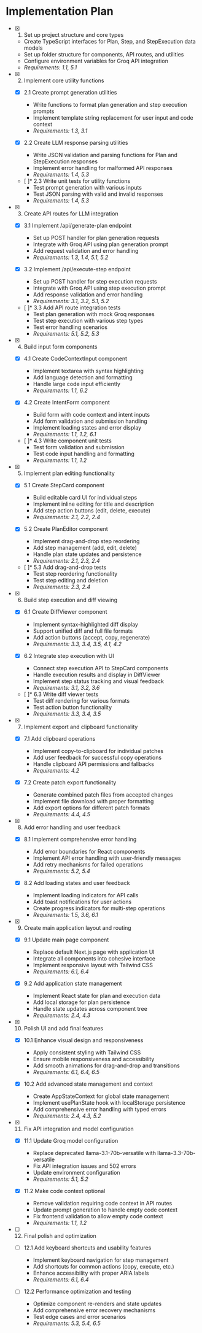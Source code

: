 # Implementation Plan

- [x] 1. Set up project structure and core types

  - Create TypeScript interfaces for Plan, Step, and StepExecution data models
  - Set up folder structure for components, API routes, and utilities
  - Configure environment variables for Groq API integration
  - _Requirements: 1.1, 5.1_

- [x] 2. Implement core utility functions

  - [x] 2.1 Create prompt generation utilities

    - Write functions to format plan generation and step execution prompts
    - Implement template string replacement for user input and code context
    - _Requirements: 1.3, 3.1_

  - [x] 2.2 Create LLM response parsing utilities

    - Write JSON validation and parsing functions for Plan and StepExecution responses
    - Implement error handling for malformed API responses
    - _Requirements: 1.4, 5.3_

  - [ ]\* 2.3 Write unit tests for utility functions
    - Test prompt generation with various inputs
    - Test JSON parsing with valid and invalid responses
    - _Requirements: 1.4, 5.3_

- [x] 3. Create API routes for LLM integration

  - [x] 3.1 Implement /api/generate-plan endpoint

    - Set up POST handler for plan generation requests
    - Integrate with Groq API using plan generation prompt
    - Add request validation and error handling
    - _Requirements: 1.3, 1.4, 5.1, 5.2_

  - [x] 3.2 Implement /api/execute-step endpoint

    - Set up POST handler for step execution requests
    - Integrate with Groq API using step execution prompt
    - Add response validation and error handling
    - _Requirements: 3.1, 3.2, 5.1, 5.2_

  - [ ]\* 3.3 Add API route integration tests
    - Test plan generation with mock Groq responses
    - Test step execution with various step types
    - Test error handling scenarios
    - _Requirements: 5.1, 5.2, 5.3_

- [x] 4. Build input form components

  - [x] 4.1 Create CodeContextInput component

    - Implement textarea with syntax highlighting
    - Add language detection and formatting
    - Handle large code input efficiently
    - _Requirements: 1.1, 6.2_

  - [x] 4.2 Create IntentForm component

    - Build form with code context and intent inputs
    - Add form validation and submission handling
    - Implement loading states and error display
    - _Requirements: 1.1, 1.2, 6.1_

  - [ ]\* 4.3 Write component unit tests
    - Test form validation and submission
    - Test code input handling and formatting
    - _Requirements: 1.1, 1.2_

- [x] 5. Implement plan editing functionality

  - [x] 5.1 Create StepCard component

    - Build editable card UI for individual steps
    - Implement inline editing for title and description
    - Add step action buttons (edit, delete, execute)
    - _Requirements: 2.1, 2.2, 2.4_

  - [x] 5.2 Create PlanEditor component

    - Implement drag-and-drop step reordering
    - Add step management (add, edit, delete)
    - Handle plan state updates and persistence
    - _Requirements: 2.1, 2.3, 2.4_

  - [ ]\* 5.3 Add drag-and-drop tests
    - Test step reordering functionality
    - Test step editing and deletion
    - _Requirements: 2.3, 2.4_

- [x] 6. Build step execution and diff viewing

  - [x] 6.1 Create DiffViewer component

    - Implement syntax-highlighted diff display
    - Support unified diff and full file formats
    - Add action buttons (accept, copy, regenerate)
    - _Requirements: 3.3, 3.4, 3.5, 4.1, 4.2_

  - [x] 6.2 Integrate step execution with UI

    - Connect step execution API to StepCard components
    - Handle execution results and display in DiffViewer
    - Implement step status tracking and visual feedback
    - _Requirements: 3.1, 3.2, 3.6_

  - [ ]\* 6.3 Write diff viewer tests
    - Test diff rendering for various formats
    - Test action button functionality
    - _Requirements: 3.3, 3.4, 3.5_

- [x] 7. Implement export and clipboard functionality

  - [x] 7.1 Add clipboard operations

    - Implement copy-to-clipboard for individual patches
    - Add user feedback for successful copy operations
    - Handle clipboard API permissions and fallbacks
    - _Requirements: 4.2_

  - [x] 7.2 Create patch export functionality
    - Generate combined patch files from accepted changes
    - Implement file download with proper formatting
    - Add export options for different patch formats
    - _Requirements: 4.4, 4.5_

- [x] 8. Add error handling and user feedback

  - [x] 8.1 Implement comprehensive error handling

    - Add error boundaries for React components
    - Implement API error handling with user-friendly messages
    - Add retry mechanisms for failed operations
    - _Requirements: 5.2, 5.4_

  - [x] 8.2 Add loading states and user feedback
    - Implement loading indicators for API calls
    - Add toast notifications for user actions
    - Create progress indicators for multi-step operations
    - _Requirements: 1.5, 3.6, 6.1_

- [x] 9. Create main application layout and routing

  - [x] 9.1 Update main page component

    - Replace default Next.js page with application UI
    - Integrate all components into cohesive interface
    - Implement responsive layout with Tailwind CSS
    - _Requirements: 6.1, 6.4_

  - [x] 9.2 Add application state management
    - Implement React state for plan and execution data
    - Add local storage for plan persistence
    - Handle state updates across component tree
    - _Requirements: 2.4, 4.3_

- [x] 10. Polish UI and add final features

  - [x] 10.1 Enhance visual design and responsiveness

    - Apply consistent styling with Tailwind CSS
    - Ensure mobile responsiveness and accessibility
    - Add smooth animations for drag-and-drop and transitions
    - _Requirements: 6.1, 6.4, 6.5_

  - [x] 10.2 Add advanced state management and context
    - Create AppStateContext for global state management
    - Implement usePlanState hook with localStorage persistence
    - Add comprehensive error handling with typed errors
    - _Requirements: 2.4, 4.3, 5.2_

- [x] 11. Fix API integration and model configuration

  - [x] 11.1 Update Groq model configuration
    - Replace deprecated llama-3.1-70b-versatile with llama-3.3-70b-versatile
    - Fix API integration issues and 502 errors
    - Update environment configuration
    - _Requirements: 5.1, 5.2_

  - [x] 11.2 Make code context optional
    - Remove validation requiring code context in API routes
    - Update prompt generation to handle empty code context
    - Fix frontend validation to allow empty code context
    - _Requirements: 1.1, 1.2_

- [ ] 12. Final polish and optimization

  - [ ] 12.1 Add keyboard shortcuts and usability features
    - Implement keyboard navigation for step management
    - Add shortcuts for common actions (copy, execute, etc.)
    - Enhance accessibility with proper ARIA labels
    - _Requirements: 6.1, 6.4_

  - [ ] 12.2 Performance optimization and testing
    - Optimize component re-renders and state updates
    - Add comprehensive error recovery mechanisms
    - Test edge cases and error scenarios
    - _Requirements: 5.3, 5.4, 6.5_

